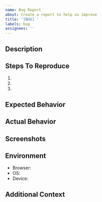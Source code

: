 ```yaml
---
name: Bug Report
about: Create a report to help us improve
title: '[BUG] '
labels: bug
assignees: ''
---
```


## Description
<!-- A clear and concise description of what the bug is -->

## Steps To Reproduce
1.
2.
3.

## Expected Behavior
<!-- What you expected to happen -->

## Actual Behavior
<!-- What actually happened -->

## Screenshots
<!-- If applicable, add screenshots to help explain your problem -->

## Environment
- Browser:
- OS:
- Device:

## Additional Context
<!-- Add any other context about the problem here --> 